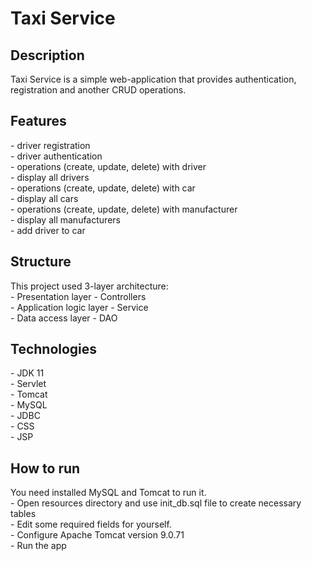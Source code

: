 ﻿# Taxi Service

<h2>Description</h2>
Taxi Service is a simple web-application that provides authentication, registration and another CRUD operations.

<h2>Features</h2>
- driver registration<br>
- driver authentication<br>
- operations (create, update, delete) with driver<br>
- display all drivers<br>
- operations (create, update, delete) with car<br>
- display all cars<br>
- operations (create, update, delete) with manufacturer<br>
- display all manufacturers<br>
- add driver to car<br>

<h2>Structure</h2>
This project used 3-layer architecture:<br>
- Presentation layer - Controllers<br>
- Application logic layer - Service<br>
- Data access layer - DAO<br>

<h2>Technologies</h2>
- JDK 11<br>
- Servlet<br>
- Tomcat<br>
- MySQL<br>
- JDBC<br>
- CSS<br>
- JSP<br>

<h2>How to run</h2>
You need installed MySQL and Tomcat to run it.<br>
- Open resources directory and use init_db.sql file to create necessary tables<br>
- Edit some required fields for yourself.<br>
- Configure Apache Tomcat version 9.0.71<br>
- Run the app<br>
